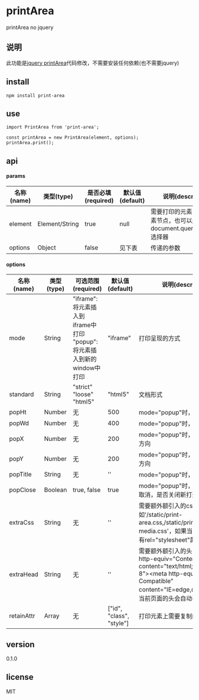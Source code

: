 # printArea
printArea no jquery

## 说明
此功能是[jquery printArea](https://github.com/RitsC/PrintArea)代码修改，不需要安装任何依赖(也不需要jquery)

## install
```
npm install print-area
```

## use
```
import PrintArea from 'print-area';

const printArea = new PrintArea(element, options);
printArea.print();
```

## api

#### params
  
| 名称(name) |  类型(type) |是否必填(required) | 默认值(default) | 说明(description) |
| ----- | ----- | ----- | ----- | ----- |
|element| Element/String |true|null|需要打印的元素，可以是元素节点，也可以是document.querySelector()选择器|
|options|Object|false|见下表|传递的参数|

#### options
  
| 名称(name) |  类型(type) | 可选范围(required) | 默认值(default) | 说明(description) |
| ----- | ----- | ----- | ----- | ----- |
|mode|String|"iframe":将元素插入到iframe中打印  "popup":将元素插入到新的window中打印|"iframe"| 打印呈现的方式 |
|standard|String|"strict"  "loose"  "html5"|"html5"| 文档形式 |
|popHt|Number|无|500| mode="popup"时，窗口的高度 |
|popWd|Number|无|400| mode="popup"时，窗口的宽度 |
|popX|Number|无|200| mode="popup"时，窗口的位置，x方向 |
|popY|Number|无|200| mode="popup"时，窗口的位置，y方向 |
|popTitle|String|无|''| mode="popup"时，窗口的title |
|popClose|Boolean|true, false|true| mode="popup"时，打印完毕或者取消，是否关闭新打开的window |
|extraCss|String|无|''| 需要额外额引入的css的地址，如'/static/print-area.css,/static/print-media.css'，如果当前页面的link中有rel="stylesheet"属性会自动引入 |
|extraHead|String|无|''| 需要额外额引入的头，如'&lt;meta http-equiv="Content-Type" content="text/html;charset=utf-8"&gt;&lt;meta http-equiv="X-UA-Compatible" content="IE=edge,chrome=1"&gt;'，当前页面的头会自动引入 |
|retainAttr|Array|无|["id", "class", "style"]| 打印元素上需要复制的属性 |

## version
0.1.0

## license
MIT
